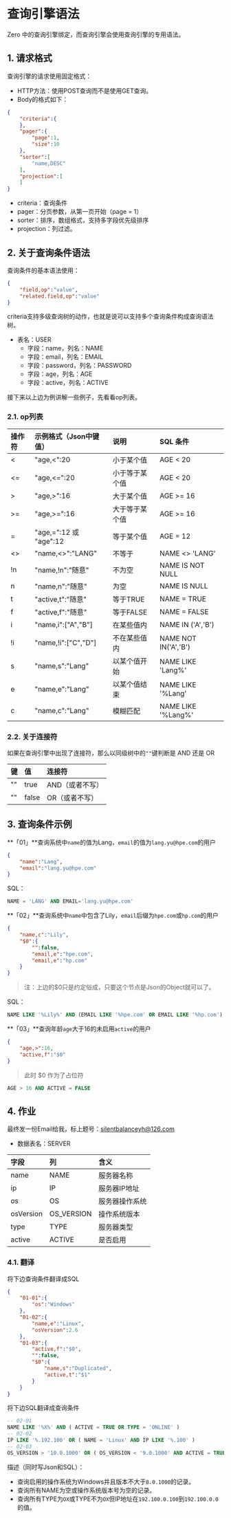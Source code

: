 # 查询引擎语法

Zero 中的查询引擎绑定，而查询引擎会使用查询引擎的专用语法。

## 1. 请求格式

查询引擎的请求使用固定格式：

* HTTP方法：使用POST查询而不是使用GET查询。
* Body的格式如下：

```json
{
    "criteria":{
    },
    "pager":{
        "page":1,
        "size":10
    },
    "sorter":[
        "name,DESC"
    ],
    "projection":[
    ]
}
```

* criteria：查询条件
* pager：分页参数，从第一页开始（page = 1）
* sorter：排序，数组格式，支持多字段优先级排序
* projection：列过滤。

## 2. 关于查询条件语法

查询条件的基本语法使用：

```json
{
    "field,op":"value",
    "related.field,op":"value"
}
```

criteria支持多级查询树的动作，也就是说可以支持多个查询条件构成查询语法树。

* 表名：USER
  * 字段：name，列名：NAME
  * 字段：email，列名：EMAIL
  * 字段：password，列名：PASSWORD
  * 字段：age，列名：AGE
  * 字段：active，列名：ACTIVE

接下来以上边为例讲解一些例子，先看看op列表。

### 2.1. op列表

| 操作符 | 示例格式（Json中键值） | 说明 | SQL 条件 |
| :--- | :--- | :--- | :--- |
| &lt; | "age,&lt;":20 | 小于某个值 | AGE &lt; 20 |
| &lt;= | "age,&lt;=":20 | 小于等于某个值 | AGE &lt; 20 |
| &gt; | "age,&gt;":16 | 大于某个值 | AGE &gt;= 16 |
| &gt;= | "age,&gt;=":16 | 大于等于某个值 | AGE &gt;= 16 |
| = | "age,=":12 或 "age":12 | 等于某个值 | AGE = 12 |
| &lt;&gt; | "name,&lt;&gt;":"LANG" | 不等于 | NAME &lt;&gt; 'LANG' |
| !n | "name,!n":"随意" | 不为空 | NAME IS NOT NULL |
| n | "name,n":"随意" | 为空 | NAME IS NULL |
| t | "active,t":"随意" | 等于TRUE | NAME = TRUE |
| f | "active,f":"随意" | 等于FALSE | NAME = FALSE |
| i | "name,i":\["A","B"\] | 在某些值内 | NAME IN \('A','B'\) |
| !i | "name,!i":\["C","D"\] | 不在某些值内 | NAME NOT IN\('A','B'\) |
| s | "name,s":"Lang" | 以某个值开始 | NAME LIKE 'Lang%' |
| e | "name,e":"Lang" | 以某个值结束 | NAME LIKE '%Lang' |
| c | "name,c":"Lang" | 模糊匹配 | NAME LIKE '%Lang%' |

### 2.2. 关于连接符

如果在查询引擎中出现了连接符，那么以同级树中的`""`键判断是 AND 还是 OR

| 键 | 值 | 连接符 |
| :--- | :--- | :--- |
| "" | true | AND（或者不写） |
| "" | false | OR（或者不写） |

## 3. 查询条件示例

**「01」**查询系统中`name`的值为Lang，`email`的值为`lang.yu@hpe.com`的用户

```json
{
    "name":"Lang",
    "email":"lang.yu@hpe.com"
}
```

SQL：

```sql
NAME = 'LANG' AND EMAIL='lang.yu@hpe.com'
```

**「02」**查询系统中`name`中包含了Lily，`email`后缀为`hpe.com`或`hp.com`的用户

```json
{
    "name,c":"Lily",
    "$0":{
        "":false,
        "email,e":"hpe.com",
        "email,e":"hp.com"
    }
}
```

> 注：上边的$0只是约定俗成，只要这个节点是Json的Object就可以了。

SQL：

```sql
NAME LIKE '%Lily%' AND (EMAIL LIKE '%hpe.com' OR EMAIL LIKE '%hp.com')
```

**「03」**查询年龄`age`大于16的未启用`active`的用户

```json
{
    "age,>":16,
    "active,f":"$0"
}
```

> 此时 $0 作为了占位符

```sql
AGE > 16 AND ACTIVE = FALSE
```

## 4. 作业

最终发一份Email给我，标上题号：silentbalanceyh@126.com

* 数据表名：SERVER

| 字段 | 列 | 含义 |
| :--- | :--- | :--- |
| name | NAME | 服务器名称 |
| ip | IP | 服务器IP地址 |
| os | OS | 服务器操作系统 |
| osVersion | OS\_VERSION | 操作系统版本 |
| type | TYPE | 服务器类型 |
| active | ACTIVE | 是否启用 |

### 4.1. 翻译

将下边查询条件翻译成SQL

```json
{
    "01-01":{
        "os":"Windows"
    },
    "01-02":{
        "name,e":"Linux",
        "osVersion":2.6
    },
    "01-03":{
        "active,f":"$0",
        "":false,
        "$0":{
            "name,s":"Duplicated",
            "active,t":"$1"
        }
    }
}
```

将下边SQL翻译成查询条件

```sql
-- 02-01
NAME LIKE '%X%' AND ( ACTIVE = TRUE OR TYPE = 'ONLINE' )
-- 02-02
IP LIKE '%.192.100' OR ( NAME = 'Linux' AND IP LIKE '%.100' )
-- 02-03
OS_VERSION > '10.0.1000' OR ( OS_VERSION < '9.0.1000' AND ACTIVE = TRUE )
```

描述（同时写Json和SQL）：

* 查询启用的操作系统为Windows并且版本不大于`8.0.1000`的记录。
* 查询所有NAME为空或操作系统版本号为空的记录。
* 查询所有TYPE为`OX`或TYPE不为`OX`但IP地址在`192.100.0.100`到`192.100.0.0`的值。



